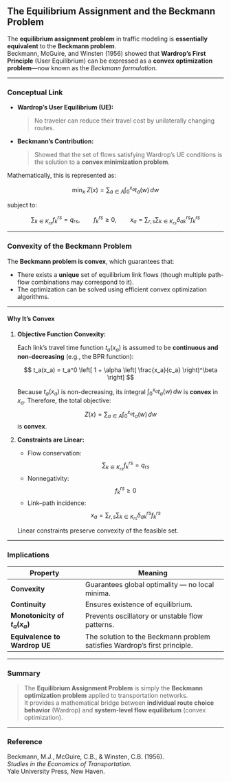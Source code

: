 ## The Equilibrium Assignment and the Beckmann Problem

The **equilibrium assignment problem** in traffic modeling is **essentially equivalent** to the **Beckmann problem**.  
Beckmann, McGuire, and Winsten (1956) showed that **Wardrop’s First Principle** (User Equilibrium) can be expressed as a **convex optimization problem**—now known as the *Beckmann formulation*.

---

### Conceptual Link

- **Wardrop’s User Equilibrium (UE):**
  > No traveler can reduce their travel cost by unilaterally changing routes.

- **Beckmann’s Contribution:**
  > Showed that the set of flows satisfying Wardrop’s UE conditions is the solution to a **convex minimization problem**.

Mathematically, this is represented as:

$$
\min_{x} \; Z(x) = \sum_{a \in A} \int_0^{x_a} t_a(w) \, dw
$$

subject to:

$$
\sum_{k\in K_{rs}} f_k^{rs} = q_{rs}, \qquad 
f_k^{rs} \ge 0, \qquad
x_a = \sum_{r,s} \sum_{k\in K_{rs}} \delta_{a k}^{rs} f_k^{rs}
$$

---

### Convexity of the Beckmann Problem

The **Beckmann problem is convex**, which guarantees that:

- There exists a **unique** set of equilibrium link flows (though multiple path-flow combinations may correspond to it).
- The optimization can be solved using efficient convex optimization algorithms.

---

#### Why It’s Convex

1. **Objective Function Convexity:**

   Each link’s travel time function $t_a(x_a)$ is assumed to be **continuous and non-decreasing** (e.g., the BPR function):

   $$
   t_a(x_a) = t_a^0 \left[ 1 + \alpha \left( \frac{x_a}{c_a} \right)^\beta \right]
   $$

   Because $t_a(x_a)$ is non-decreasing, its integral   $\displaystyle \int_0^{x_a} t_a(w)\,dw$  is **convex** in $x_a$.
   Therefore, the total objective:
   $$
   Z(x) = \sum_{a\in A} \int_0^{x_a} t_a(w)\,dw
   $$
   is **convex**.

2. **Constraints are Linear:**
   - Flow conservation:
     $$
     \sum_{k\in K_{rs}} f_k^{rs} = q_{rs}
     $$
   - Nonnegativity:
     $$
     f_k^{rs} \ge 0
     $$
   - Link–path incidence:
     $$
     x_a = \sum_{r,s}\sum_{k\in K_{rs}} \delta_{a k}^{rs} f_k^{rs}
     $$

   Linear constraints preserve convexity of the feasible set.

---

### Implications

| Property | Meaning |
|-----------|----------|
| **Convexity** | Guarantees global optimality — no local minima. |
| **Continuity** | Ensures existence of equilibrium. |
| **Monotonicity of $t_a(x_a)$** | Prevents oscillatory or unstable flow patterns. |
| **Equivalence to Wardrop UE** | The solution to the Beckmann problem satisfies Wardrop’s first principle. |

---

###  Summary

> The **Equilibrium Assignment Problem** is simply the **Beckmann optimization problem** applied to transportation networks.  
> It provides a mathematical bridge between **individual route choice behavior** (Wardrop) and **system-level flow equilibrium** (convex optimization).

---

###  Reference

Beckmann, M.J., McGuire, C.B., & Winsten, C.B. (1956).  
*Studies in the Economics of Transportation.*  
Yale University Press, New Haven.
